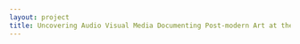 ```yaml
--- 
layout: project 
title: Uncovering Audio Visual Media Documenting Post-modern Art at the Archives of American Art, Smithsonian Institution
---
```



